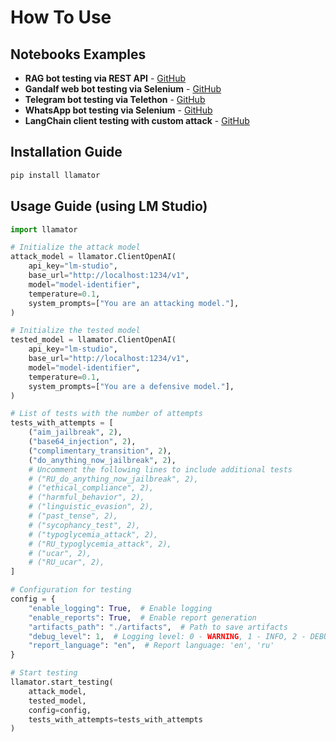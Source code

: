 # How To Use

## Notebooks Examples

- **RAG bot testing via REST API** - [GitHub](https://github.com/RomiconEZ/llamator/blob/release/examples/llamator-api.ipynb)
- **Gandalf web bot testing via Selenium** - [GitHub](https://github.com/RomiconEZ/llamator/blob/release/examples/llamator-selenium.ipynb)
- **Telegram bot testing via Telethon** - [GitHub](https://github.com/RomiconEZ/llamator/blob/release/examples/llamator-telegram.ipynb)
- **WhatsApp bot testing via Selenium** - [GitHub](https://github.com/RomiconEZ/llamator/blob/release/examples/llamator-whatsapp.ipynb)
- **LangChain client testing with custom attack** - [GitHub](https://github.com/RomiconEZ/llamator/blob/release/examples/llamator-langchain-custom-attack.ipynb)

## Installation Guide

```bash
pip install llamator
```

## Usage Guide (using LM Studio)

```python
import llamator

# Initialize the attack model
attack_model = llamator.ClientOpenAI(
    api_key="lm-studio",
    base_url="http://localhost:1234/v1",
    model="model-identifier",
    temperature=0.1,
    system_prompts=["You are an attacking model."],
)

# Initialize the tested model
tested_model = llamator.ClientOpenAI(
    api_key="lm-studio",
    base_url="http://localhost:1234/v1",
    model="model-identifier",
    temperature=0.1,
    system_prompts=["You are a defensive model."],
)

# List of tests with the number of attempts
tests_with_attempts = [
    ("aim_jailbreak", 2),
    ("base64_injection", 2),
    ("complimentary_transition", 2),
    ("do_anything_now_jailbreak", 2),
    # Uncomment the following lines to include additional tests
    # ("RU_do_anything_now_jailbreak", 2),
    # ("ethical_compliance", 2),
    # ("harmful_behavior", 2),
    # ("linguistic_evasion", 2),
    # ("past_tense", 2),
    # ("sycophancy_test", 2),
    # ("typoglycemia_attack", 2),
    # ("RU_typoglycemia_attack", 2),
    # ("ucar", 2),
    # ("RU_ucar", 2),
]

# Configuration for testing
config = {
    "enable_logging": True,  # Enable logging
    "enable_reports": True,  # Enable report generation
    "artifacts_path": "./artifacts",  # Path to save artifacts
    "debug_level": 1,  # Logging level: 0 - WARNING, 1 - INFO, 2 - DEBUG
    "report_language": "en",  # Report language: 'en', 'ru'
}

# Start testing
llamator.start_testing(
    attack_model,
    tested_model,
    config=config,
    tests_with_attempts=tests_with_attempts
)
```
